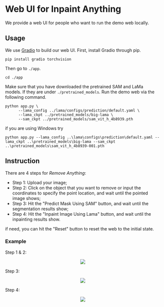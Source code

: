 # Web UI for Inpaint Anything
We provide a web UI for people who want to run the demo web locally.

## Usage
  We use [Gradio](https://gradio.app/) to build our web UI. First, install Gradio through pip.
  ```
  pip install gradio torchvision
  ```
  Then go to `./app`. 
  ```
  cd ./app
  ```
  Make sure that you have downloaded the pretrained SAM and LaMa models. If they are under `./pretrained_models`. Run the demo web via the following command.
  ```
  python app.py \
        --lama_config ../lama/configs/prediction/default.yaml \
        --lama_ckpt ../pretrained_models/big-lama \
        --sam_ckpt ../pretrained_models/sam_vit_h_4b8939.pth
  ```
if you are using Windows try 
  ```
python app.py --lama_config ..\lama\configs\prediction\default.yaml --lama_ckpt ..\pretrained_models\big-lama --sam_ckpt ..\pretrained_models\sam_vit_h_4b8939-001.pth
  ```
## Instruction
There are 4 steps for *Remove Anything*:
- Step 1: Upload your image;
- Step 2: Click on the object that you want to remove or input the coordinates to specify the point location, and wait until the pointed image shows;
- Step 3: Hit the "Predict Mask Using SAM" button, and wait until the segmentation results show;
- Step 4: Hit the "Inpaint Image Using Lama" button, and wait until the inpainting results show.

if need, you can hit the "Reset" button to reset the web to the initial state.

### Example
Step 1 & 2:
<p align="center"><img src="./assets/point_prompt.png"/></p>

Step 3:
<p align="center"><img src="./assets/segmentation_mask.png"/></p>

Step 4:
<p align="center"><img src="./assets/image_removed.png"/></p>

